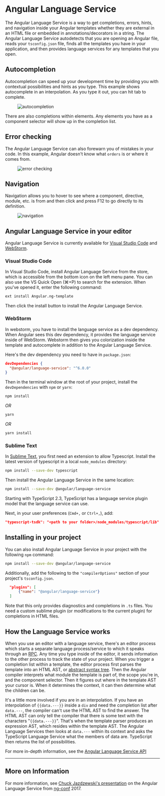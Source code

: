 # Angular Language Service

The Angular Language Service is a way to get completions, errors,
hints, and navigation inside your Angular templates whether they
are external in an HTML file or embedded in annotations/decorators
in a string. The Angular Language Service autodetects that you are
opening an Angular file, reads your `tsconfig.json` file, finds all the
templates you have in your application, and then provides language
services for any templates that you open.


## Autocompletion

Autocompletion can speed up your development time by providing you with
contextual possibilities and hints as you type. This example shows
autocomplete in an interpolation. As you type it out,
you can hit tab to complete.

<figure>
  <img src="generated/images/guide/language-service/language-completion.gif" alt="autocompletion">
</figure>

There are also completions within
elements. Any elements you have as a component selector will
show up in the completion list.

## Error checking

The Angular Language Service can also forewarn you of mistakes in your code.
In this example, Angular doesn't know what `orders` is or where it comes from.

<figure>
  <img src="generated/images/guide/language-service/language-error.gif" alt="error checking">
</figure>

## Navigation

Navigation allows you to hover to
see where a component, directive, module, etc. is from and then
click and press F12 to go directly to its definition.

<figure>
  <img src="generated/images/guide/language-service/language-navigation.gif" alt="navigation">
</figure>


## Angular Language Service in your editor

Angular Language Service is currently available for [Visual Studio Code](https://code.visualstudio.com/) and
[WebStorm](https://www.jetbrains.com/webstorm).

### Visual Studio Code

In Visual Studio Code, install Angular Language Service from the store,
which is accessible from the bottom icon on the left menu pane.
You can also use the VS Quick Open (⌘+P) to search for the extension. When you've opened it,
enter the following command:

```sh
ext install Angular.ng-template
```

Then click the install button to install the Angular Language Service.


### WebStorm

In webstorm, you have to install the language service as a dev dependency.
When Angular sees this dev dependency, it provides the
language service inside of WebStorm. Webstorm then gives you
colorization inside the template and autocomplete in addition to the Angular Language Service.

Here's the dev dependency
you need to have in `package.json`:

```json
devDependencies {
  "@angular/language-service": "^6.0.0"
}
```

Then in the terminal window at the root of your project,
install the `devDependencies` with `npm` or `yarn`:

```sh
npm install
```
*OR*

```sh
yarn
```

*OR*

```sh
yarn install
```


### Sublime Text

In [Sublime Text](https://www.sublimetext.com/), you first need an extension to allow Typescript.
Install the latest version of typescript in a local `node_modules` directory:

```sh
npm install --save-dev typescript
```

Then install the Angular Language Service in the same location:
```sh
npm install --save-dev @angular/language-service
```

Starting with TypeScript 2.3, TypeScript has a language service plugin model that the language service can use.

Next, in your user preferences (`Cmd+,` or `Ctrl+,`), add:

```json
"typescript-tsdk": "<path to your folder>/node_modules/typescript/lib"
```


## Installing in your project

You can also install Angular Language Service in your project with the
following `npm` command:

```sh
npm install --save-dev @angular/language-service
```
Additionally, add the following to the `"compilerOptions"` section of
your project's `tsconfig.json`.

```json
  "plugins": [
      {"name": "@angular/language-service"}
  ]
```
Note that this only provides diagnostics and completions in `.ts`
files. You need a custom sublime plugin (or modifications to the current plugin)
for completions in HTML files.


## How the Language Service works

When you use an editor with a language service, there's an
editor process which starts a separate language process/service
to which it speaks through an [RPC](https://en.wikipedia.org/wiki/Remote_procedure_call).
Any time you type inside of the editor, it sends information to the other process to
track the state of your project. When you trigger a completion list within a template, the editor process first parses the template into an HTML AST, or [abstract syntax tree](https://en.wikipedia.org/wiki/Abstract_syntax_tree). Then the Angular compiler interprets
what module the template is part of, the scope you're in, and the component selector. Then it figures out where in the template AST your cursor is. When it determines the
context, it can then determine what the children can be.

It's a little more involved if you are in an interpolation. If you have an interpolation of `{{data.---}}` inside a `div` and need the completion list after `data.---`, the compiler can't use the HTML AST to find the answer. The HTML AST can only tell the compiler that there is some text with the characters "`{{data.---}}`". That's when the template parser produces an expression AST, which resides within the template AST. The Angular Language Services then looks at `data.---` within its context and asks the TypeScript Language Service what the members of data are. TypeScript then returns the list of possibilities.


For more in-depth information, see the
[Angular Language Service API](https://github.com/angular/angular/blob/master/packages/language-service/src/types.ts)








<hr>

## More on Information

For more information, see [Chuck Jazdzewski's presentation](https://www.youtube.com/watch?v=ez3R0Gi4z5A&t=368s) on the Angular Language
Service from [ng-conf](https://www.ng-conf.org/) 2017.


